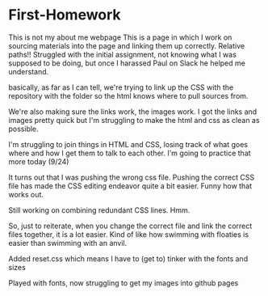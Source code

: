 # First-Homework
This is not my about me webpage
This is a page in which I work on sourcing materials into the page and linking them up correctly. Relative paths!!
Struggled with the initial assignment, not knowing what I was supposed to be doing, but once I harassed Paul on Slack he helped me understand. 

basically, as far as I can tell, we're trying to link up the CSS with the repository with the folder so the html knows where to pull sources from. 

We're also making sure the links work, the images work. I got the links and images pretty quick but I'm struggling to make the html and css as clean as possible. 

I'm struggling to join things in HTML and CSS, losing track of what goes where and how I get them to talk to each other. I'm going to practice that more today (9/24)

It turns out that I was pushing the wrong css file. Pushing the correct CSS file has made the CSS editing endeavor quite a bit easier. Funny how that works out. 

Still working on combining redundant CSS lines. Hmm. 

So, just to reiterate, when you change the correct file and link the correct files together, it is a lot easier. Kind of like how swimming with floaties is easier than swimming with an anvil. 

Added reset.css which means I have to (get to) tinker with the fonts and sizes

Played with fonts, now struggling to get my images into github pages